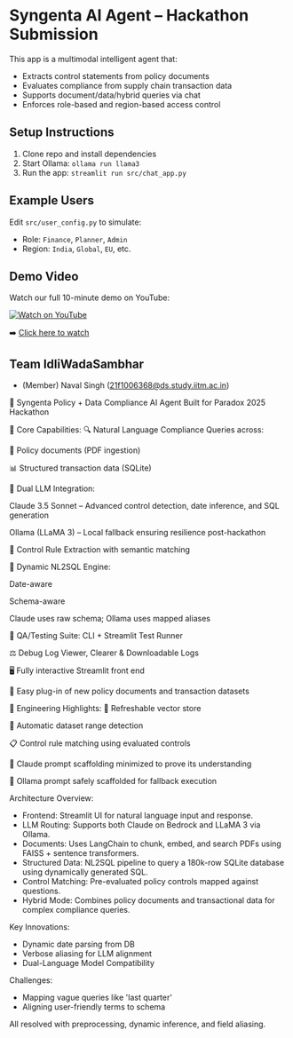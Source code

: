 # Syngenta AI Agent – Hackathon Submission

This app is a multimodal intelligent agent that:
- Extracts control statements from policy documents
- Evaluates compliance from supply chain transaction data
- Supports document/data/hybrid queries via chat
- Enforces role-based and region-based access control

## Setup Instructions

1. Clone repo and install dependencies
2. Start Ollama: `ollama run llama3`
3. Run the app: `streamlit run src/chat_app.py`

## Example Users

Edit `src/user_config.py` to simulate:
- Role: `Finance`, `Planner`, `Admin`
- Region: `India`, `Global`, `EU`, etc.

## Demo Video

Watch our full 10-minute demo on YouTube:

[![Watch on YouTube](https://img.youtube.com/vi/2bpAn2gPxyU/0.jpg)](https://www.youtube.com/watch?v=2bpAn2gPxyU)

➡️ [Click here to watch](https://www.youtube.com/watch?v=2bpAn2gPxyU)


## Team IdliWadaSambhar
- (Member) Naval Singh (21f1006368@ds.study.iitm.ac.in)

🧠 Syngenta Policy + Data Compliance AI Agent
Built for Paradox 2025 Hackathon

🚀 Core Capabilities:
🔍 Natural Language Compliance Queries across:

📑 Policy documents (PDF ingestion)

📊 Structured transaction data (SQLite)

🧠 Dual LLM Integration:

Claude 3.5 Sonnet – Advanced control detection, date inference, and SQL generation

Ollama (LLaMA 3) – Local fallback ensuring resilience post-hackathon

📌 Control Rule Extraction with semantic matching

🧾 Dynamic NL2SQL Engine:

Date-aware

Schema-aware

Claude uses raw schema; Ollama uses mapped aliases

🧪 QA/Testing Suite:
CLI + Streamlit Test Runner

⚖️ Debug Log Viewer, Clearer & Downloadable Logs

🖥️ Fully interactive Streamlit front end

📂 Easy plug-in of new policy documents and transaction datasets

🎯 Engineering Highlights:
🔁 Refreshable vector store

📅 Automatic dataset range detection

📋 Control rule matching using evaluated controls

🧠 Claude prompt scaffolding minimized to prove its understanding

🔄 Ollama prompt safely scaffolded for fallback execution

Architecture Overview:
- Frontend: Streamlit UI for natural language input and response.
- LLM Routing: Supports both Claude on Bedrock and LLaMA 3 via Ollama.
- Documents: Uses LangChain to chunk, embed, and search PDFs using FAISS + sentence transformers.
- Structured Data: NL2SQL pipeline to query a 180k-row SQLite database using dynamically generated SQL.
- Control Matching: Pre-evaluated policy controls mapped against questions.
- Hybrid Mode: Combines policy documents and transactional data for complex compliance queries.

Key Innovations:
- Dynamic date parsing from DB
- Verbose aliasing for LLM alignment
- Dual-Language Model Compatibility

Challenges:
- Mapping vague queries like 'last quarter'
- Aligning user-friendly terms to schema

All resolved with preprocessing, dynamic inference, and field aliasing.
